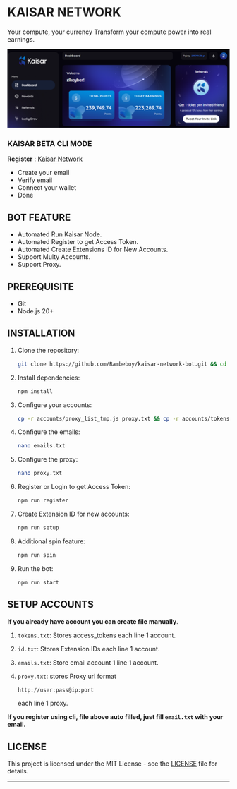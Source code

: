 # KAISAR NETWORK

Your compute, your currency
Transform your compute power into real earnings.

![banner](assets/image.png)

### KAISAR BETA CLI MODE

**Register** : [Kaisar Network](https://zero.kaisar.io/register?ref=AHcqPu181)

- Create your email
- Verify email
- Connect your wallet
- Done

## BOT FEATURE

- Automated Run Kaisar Node.
- Automated Register to get Access Token.
- Automated Create Extensions ID for New Accounts.
- Support Multy Accounts.
- Support Proxy.

## PREREQUISITE

- Git
- Node.js 20+

## INSTALLATION

1. Clone the repository:
   ```bash
   git clone https://github.com/Rambeboy/kaisar-network-bot.git && cd kaisar-network-bot
   ```
2. Install dependencies:
   ```bash
   npm install
   ```
3. Configure your accounts:
   ```bash
   cp -r accounts/proxy_list_tmp.js proxy.txt && cp -r accounts/tokens.txt tokens.txt && cp -r accounts/id.txt id.txt && cp -r accounts/emails.txt emails.txt
   ```
4. Configure the emails:
   ```bash
   nano emails.txt
   ```
5. Configure the proxy:
   ```bash
   nano proxy.txt
   ```
6. Register or Login to get Access Token:
   ```bash
   npm run register
   ```
7. Create Extension ID for new accounts:
   ```bash
   npm run setup
   ```
8. Additional spin feature:
   ```bash
   npm run spin
   ```
9. Run the bot:
   ```bash
   npm run start
   ```

## SETUP ACCOUNTS

**If you already have account you can create file manually**.
1. `tokens.txt`: Stores access_tokens each line 1 account.
2. `id.txt`: Stores Extension IDs each line 1 account.
3. `emails.txt`: Store email account 1 line 1 account.
4. `proxy.txt`: stores Proxy url format

   ```bash
   http://user:pass@ip:port
   ```
   each line 1 proxy.

**If you register using cli, file above auto filled, just fill `email.txt` with your email.**

## LICENSE

This project is licensed under the MIT License - see the [LICENSE](LICENSE) file for details.

---
